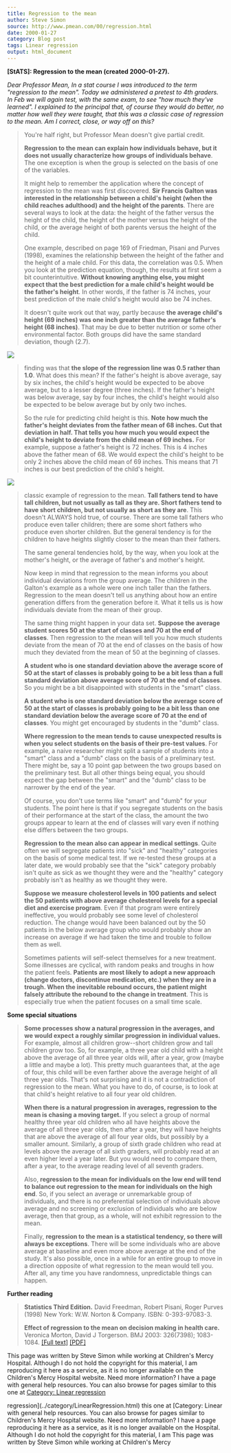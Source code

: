 ```yaml
---
title: Regression to the mean
author: Steve Simon
source: http://www.pmean.com/00/regression.html
date: 2000-01-27
category: Blog post
tags: Linear regression
output: html_document
---
```

****[StATS]:** Regression to the mean (created
2000-01-27).**

*Dear Professor Mean, In a stat course I was introduced to the term
\"regression to the mean\". Today we administered a pretest to 4th
graders. In Feb we will again test, with the same exam, to see \"how
much they\'ve learned\". I explained to the principal that, of course
they would do better, no matter how well they were taught, that this was
a classic case of regression to the mean. Am I correct, close, or way
off on this?*

> You\'re half right, but Professor Mean doesn\'t give partial credit.
>
> **Regression to the mean can explain how individuals behave, but it
> does not usually characterize how groups of individuals behave**. The
> one exception is when the group is selected on the basis of one of the
> variables.
>
> It might help to remember the application where the concept of
> regression to the mean was first discovered. **Sir Francis Galton was
> interested in the relationship between a child\'s height (when the
> child reaches adulthood) and the height of the parents**. There are
> several ways to look at the data: the height of the father versus the
> height of the child, the height of the mother versus the height of the
> child, or the average height of both parents versus the height of the
> child.
>
> One example, described on page 169 of Friedman, Pisani and Purves
> (1998), examines the relationship between the height of the father and
> the height of a male child. For this data, the correlation was 0.5.
> When you look at the prediction equation, though, the results at first
> seem a bit counterintuitive. **Without knowing anything else, you
> might expect that the best prediction for a male child\'s height would
> be the father\'s height**. In other words, if the father is 74 inches,
> your best prediction of the male child\'s height would also be 74
> inches.
>
> It doesn\'t quite work out that way, partly because **the average
> child\'s height (69 inches) was one inch greater than the average
> father\'s height (68 inches)**. That may be due to better nutrition or
> some other environmental factor. Both groups did have the same
> standard deviation, though (2.7).
>
![](../../../web/images/00/regression01.gif)
> finding was that **the slope of the regression line was 0.5 rather
> than 1.0**. What does this mean? If the father\'s height is above
> average, say by six inches, the child\'s height would be expected to
> be above average, but to a lesser degree (three inches). If the
> father\'s height was below average, say by four inches, the child\'s
> height would also be expected to be below average but by only two
> inches.
>
> So the rule for predicting child height is this. **Note how much the
> father\'s height deviates from the father mean of 68 inches. Cut that
> deviation in half. That tells you how much you would expect the
> child\'s height to deviate from the child mean of 69 inches.** For
> example, suppose a father\'s height is 72 inches. This is 4 inches
> above the father mean of 68. We would expect the child\'s height to be
> only 2 inches above the child mean of 69 inches. This means that 71
> inches is our best prediction of the child\'s height.
>
![](../../../web/images/00/regression02.gif)
> classic example of regression to the mean. **Tall fathers tend to have
> tall children, but not usually as tall as they are. Short fathers tend
> to have short children, but not usually as short as they are**. This
> doesn\'t ALWAYS hold true, of course. There are some tall fathers who
> produce even taller children; there are some short fathers who produce
> even shorter children. But the general tendency is for the children to
> have heights slightly closer to the mean than their fathers.
>
> The same general tendencies hold, by the way, when you look at the
> mother\'s height, or the average of father\'s and mother\'s height.
>
> Now keep in mind that regression to the mean informs you about
> individual deviations from the group average. The children in the
> Galton\'s example as a whole were one inch taller than the fathers.
> Regression to the mean doesn\'t tell us anything about how an entire
> generation differs from the generation before it. What it tells us is
> how individuals deviate from the mean of their group.
>
> The same thing might happen in your data set. **Suppose the average
> student scores 50 at the start of classes and 70 at the end of
> classes**. Then regression to the mean will tell you how much students
> deviate from the mean of 70 at the end of classes on the basis of how
> much they deviated from the mean of 50 at the beginning of classes.
>
> **A student who is one standard deviation above the average score of
> 50 at the start of classes is probably going to be a bit less than a
> full standard deviation above average score of 70 at the end of
> classes**. So you might be a bit disappointed with students in the
> \"smart\" class.
>
> **A student who is one standard deviation below the average score of
> 50 at the start of classes is probably going to be a bit less than one
> standard deviation below the average score of 70 at the end of
> classes**. You might get encouraged by students in the \"dumb\" class.
>
> **Where regression to the mean tends to cause unexpected results is
> when you select students on the basis of their pre-test values**. For
> example, a naive researcher might split a sample of students into a
> \"smart\" class and a \"dumb\" class on the basis of a preliminary
> test. There might be, say a 10 point gap between the two groups based
> on the preliminary test. But all other things being equal, you should
> expect the gap between the \"smart\" and the \"dumb\" class to be
> narrower by the end of the year.
>
> Of course, you don\'t use terms like \"smart\" and \"dumb\" for your
> students. The point here is that if you segregate students on the
> basis of their performance at the start of the class, the amount the
> two groups appear to learn at the end of classes will vary even if
> nothing else differs between the two groups.
>
> **Regression to the mean also can appear in medical settings**. Quite
> often we will segregate patients into \"sick\" and \"healthy\"
> categories on the basis of some medical test. If we re-tested these
> groups at a later date, we would probably see that the \"sick\"
> category probably isn\'t quite as sick as we thought they were and the
> \"healthy\" category probably isn\'t as healthy as we thought they
> were.
>
> **Suppose we measure cholesterol levels in 100 patients and select the
> 50 patients with above average cholesterol levels for a special diet
> and exercise program**. Even if that program were entirely
> ineffective, you would probably see some level of cholesterol
> reduction. The change would have been balanced out by the 50 patients
> in the below average group who would probably show an increase on
> average if we had taken the time and trouble to follow them as well.
>
> Sometimes patients will self-select themselves for a new treatment.
> Some illnesses are cyclical, with random peaks and troughs in how the
> patient feels. **Patients are most likely to adopt a new approach
> (change doctors, discontinue medication, etc.) when they are in a
> trough. When the inevitable rebound occurs, the patient might falsely
> attribute the rebound to the change in treatment**. This is especially
> true when the patient focuses on a small time scale.

**Some special situations**

> **Some processes show a natural progression in the averages, and we
> would expect a roughly similar progression in individual values.** For
> example, almost all children grow\--short children grow and tall
> children grow too. So, for example, a three year old child with a
> height above the average of all three year olds will, after a year,
> grow (maybe a little and maybe a lot). This pretty much guarantees
> that, at the age of four, this child will be even farther above the
> average height of all three year olds. That\'s not surprising and it
> is not a contradiction of regression to the mean. What you have to do,
> of course, is to look at that child\'s height relative to all four
> year old children.
>
> **When there is a natural progression in averages, regression to the
> mean is chasing a moving target.** If you select a group of normal
> healthy three year old children who all have heights above the average
> of all three year olds, then after a year, they will have heights that
> are above the average of all four year olds, but possibly by a smaller
> amount. Similarly, a group of sixth grade children who read at levels
> above the average of all sixth graders, will probably read at an even
> higher level a year later. But you would need to compare them, after a
> year, to the average reading level of all seventh graders.
>
> Also, **regression to the mean for individuals on the low end will
> tend to balance out regression to the mean for individuals on the high
> end**. So, if you select an average or unremarkable group of
> individuals, and there is no preferential selection of individuals
> above average and no screening or exclusion of individuals who are
> below average, then that group, as a whole, will not exhibit
> regression to the mean.
>
> Finally, **regression to the mean is a statistical tendency, so there
> will always be exceptions**. There will be some individuals who are
> above average at baseline and even more above average at the end of
> the study. It\'s also possible, once in a while for an entire group to
> move in a direction opposite of what regression to the mean would tell
> you. After all, any time you have randomness, unpredictable things can
> happen.

**Further reading**

> **Statistics Third Edition.** David Freedman, Robert Pisani, Roger
> Purves (1998) New York: W.W. Norton & Company. ISBN: 0-393-97083-3.
>
> **Effect of regression to the mean on decision making in health
> care.** Veronica Morton, David J Torgerson. BMJ 2003: 326(7398);
> 1083-1084. [\[Full
> text\]](http://bmj.com/cgi/content/full/326/7398/1083)
> [\[PDF\]](http://bmj.com/cgi/reprint/326/7398/1083.pdf)

This page was written by Steve Simon while working at Children\'s Mercy
Hospital. Although I do not hold the copyright for this material, I am
reproducing it here as a service, as it is no longer available on the
Children\'s Mercy Hospital website. Need more information? I have a page
with general help resources. You can also browse for pages similar to
this one at [Category: Linear
regression](../category/LinearRegression.html)
<!---More--->
regression](../category/LinearRegression.html)
this one at [Category: Linear
with general help resources. You can also browse for pages similar to
Children\'s Mercy Hospital website. Need more information? I have a page
reproducing it here as a service, as it is no longer available on the
Hospital. Although I do not hold the copyright for this material, I am
This page was written by Steve Simon while working at Children\'s Mercy

<!---Do not use
****[StATS]:** Regression to the mean (created
This page was written by Steve Simon while working at Children\'s Mercy
Hospital. Although I do not hold the copyright for this material, I am
reproducing it here as a service, as it is no longer available on the
Children\'s Mercy Hospital website. Need more information? I have a page
with general help resources. You can also browse for pages similar to
this one at [Category: Linear
regression](../category/LinearRegression.html)
--->

